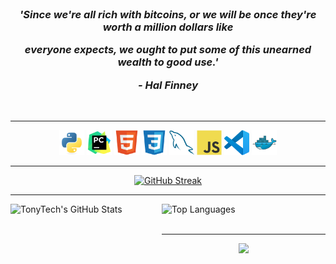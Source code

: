<br/>

<h3 align="center">
 <p><i> 'Since we're all rich with bitcoins, or we will be once they're worth a million dollars like </i></p>
 <p><i> everyone expects, we ought to put some of this unearned wealth to good use.' </i></p>
 <p align="center"><i>- Hal Finney </i></p> 
</h3>

<br/>

---
<div align="center" display="flex">
<a href="/python_cert.md"><img src="https://github.com/devicons/devicon/blob/master/icons/python/python-original.svg" alt="Python" width="40" height="40"></a>
<!-- <img src="https://github.com/devicons/devicon/blob/master/icons/python/python-original.svg" alt="Python" width="40" height="40"> -->
<img src="https://github.com/devicons/devicon/blob/master/icons/pycharm/pycharm-original.svg" alt="PyCharm" width="40" height="40">
<a href="/html_css_cert.md"><img src="https://github.com/devicons/devicon/blob/master/icons/html5/html5-original.svg" alt="HMLT5" width="40" height="40"></a>
<!-- <img src="https://github.com/devicons/devicon/blob/master/icons/html5/html5-original.svg" alt="HMLT5" width="40" height="40"> -->
<a href="/html_css_cert.md"><img src="https://github.com/devicons/devicon/blob/master/icons/css3/css3-original.svg" alt="CSS" width="40" height="40"></a>
<!-- <img src="https://github.com/devicons/devicon/blob/master/icons/css3/css3-original.svg" alt="CSS" width="40" height="40"> -->
<a href="/mysql_cert.md"><img src="https://github.com/devicons/devicon/blob/master/icons/mysql/mysql-original.svg" alt="MySQL" width="40" height="40"></a>
<!-- <img src="https://github.com/devicons/devicon/blob/master/icons/mysql/mysql-original.svg" alt="MySQL" width="40" height="40"> -->
<img src="https://github.com/devicons/devicon/blob/master/icons/javascript/javascript-original.svg" alt="JavaScript" width="40" height="40">
<img src="https://github.com/devicons/devicon/blob/master/icons/vscode/vscode-original.svg" alt="VSCode" width="40" height="40">
<img src="https://github.com/devicons/devicon/blob/master/icons/docker/docker-original.svg" alt="Docker" width="40" height="40">
<!-- <a href="/python_cert.md"></a> -->
<!--  -->
</div>

---

<div id="badges" align="center">

[![GitHub Streak](https://streak-stats.demolab.com?user=tonytech83&theme=gruvbox_duo&hide_border=true)](https://git.io/streak-stats)
</div>

<hr/>
<!-- <div>
  <img height="160" align="left" alt="TonyTech's GitHub Stats" src="https://github-readme-stats-git-masterrstaa-rickstaa.vercel.app/api?username=tonytech83&show_icons=true&hide_border=true&title_color=FF6D28&text_color=A8E890&border_color=0c1a25&theme=transparent" />
  <img height="160" alt="TonyTech's GitHub Stats" src="https://github-readme-stats-git-masterrstaa-rickstaa.vercel.app/api/top-langs/?username=tonytech83&layout=compact&hide_border=true&bg_color=ffffff00&title_color=FF6D28&text_color=A8E890" />
</div> -->

<div>
<img height="160" width="48%" align="left" alt="TonyTech's GitHub Stats" src="https://github-readme-stats.vercel.app/api?username=tonytech83&show_icons=true&theme=transparent&title_color=FF6D28&text_color=A8E890&hide_border=true" />
<img height="160" alt="Top Languages" src="https://github-readme-stats.vercel.app/api/top-langs/?username=tonytech83&layout=compact&hide_border=true&bg_color=ffffff00&title_color=FF6D28&text_color=A8E890" />
</div>
 
<br/>
<hr/>

<div align="center">
<img src="https://komarev.com/ghpvc/?username=tonytch83&style=flat-square" />
</div>
